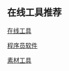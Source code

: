 
## 在线工具推荐

[在线工具](/tool/other/在线工具/在线工具.md)

[程序员软件](/tool/other/在线工具/程序员软件.md)

[素材工具](/tool/other/在线工具/素材工具网站.md)
